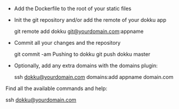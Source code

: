 * Add the Dockerfile to the root of your static files
* Init the git repository and/or add the remote of your dokku app

    git remote add dokku git@yourdomain.com:appname

* Commit all your changes and the repository

   git commit -am Pushing to dokku
   git push dokku master

* Optionally, add any extra domains with the domains plugin:

   ssh dokku@yourdomain.com domains:add appname domain.com


Find all the available commands and help:

   ssh dokku@yourdomain.com
   
   